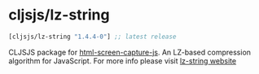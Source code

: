 # cljsjs/lz-string

[](dependency)
```clojure
[cljsjs/lz-string "1.4.4-0"] ;; latest release
```
[](/dependency)

CLJSJS package for [html-screen-capture-js](https://github.com/pieroxy/lz-string). An LZ-based compression algorithm for JavaScript. For more info please visit [lz-string website](http://pieroxy.net/blog/pages/lz-string/index.html)
